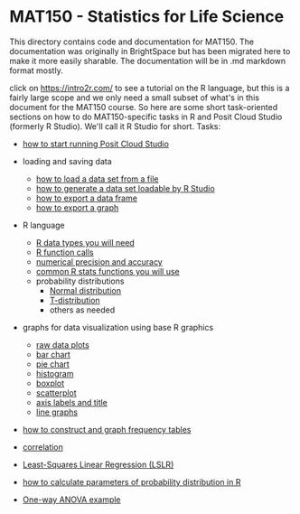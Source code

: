 # MAT150 - Statistics for Life Science

This directory contains code and documentation for MAT150.   The documentation was originally in BrightSpace but has been migrated here to make it more easily sharable.  The documentation will be in .md markdown format mostly.

click on <https://intro2r.com/> to see a tutorial on the R language, but this is a fairly large scope and we only need a small subset of what's in this document for the MAT150 course.   So here are some short task-oriented sections on how to do MAT150-specific tasks in R and Posit Cloud Studio (formerly R Studio).   We'll call it R Studio for short.   Tasks:
 
* [how to start running Posit Cloud Studio](posit_cloud_setup.md)

* loading and saving data
  * [how to load a data set from a file](import_dataset.md)
  * [how to generate a data set loadable by R Studio](how_to_generate_dataset.md)
  * [how to export a data frame](submitting_data_frame.md)
  * [how to export a graph](saving_graphs_from_R_Studio.md)

* R language
  * [R data types you will need](minimal-R.md)
  * [R function calls](R-function-calls.md)
  * [numerical precision and accuracy](numerical_precision.md)
  * [common R stats functions you will use](common_R_stats_functions.md)
  * probability distributions
    * [Normal distribution](normal_distribution.md)  
    * [T-distribution](t_distribution.md)
    * others as needed

* graphs for data visualization using base R graphics
  * [raw data plots](raw_plot.md)
  * [bar chart](bar_graph.md)
  * [pie chart](pie_chart.md)
  * [histogram](histogram.md)
  * [boxplot](boxplots.md)
  * [scatterplot](scatterplots.md)
  * [axis labels and title](axis_labels_and_title.md)
  * [line graphs](line_plots.md)

* [how to construct and graph frequency tables](frequency_tables.md)

* [correlation](correlation.md)

* [Least-Squares Linear Regression (LSLR)](lslr.md)

* [how to calculate parameters of probability distribution in R](prob_dist_parameters.md)

* [One-way ANOVA example](one_way_ANOVA.md)
